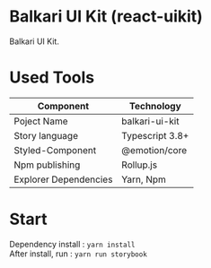 # Balkari UI Kit (react-uikit)

Balkari UI Kit.

# Used Tools

| Component             | Technology      |
| --------------------- | --------------- |
| Poject Name           | balkari-ui-kit  |
| Story language        | Typescript 3.8+ |
| Styled-Component      | @emotion/core   |
| Npm publishing        | Rollup.js       |
| Explorer Dependencies | Yarn, Npm       |

# Start

Dependency install : `yarn install`  
After install, run : `yarn run storybook`
